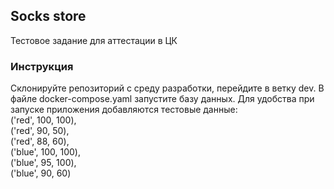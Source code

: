 ## Socks store
Тестовое задание для аттестации в ЦК
### Инструкция
Склонируйте репозиторий с среду разработки, перейдите в ветку dev.
В файле docker-compose.yaml запустите базу данных. Для удобства при запуске приложения добавляются тестовые данные:\
('red', 100, 100),\
       ('red', 90, 50),\
       ('red', 88, 60),\
       ('blue', 100, 100),\
       ('blue', 95, 100),\
       ('blue', 90, 60)
